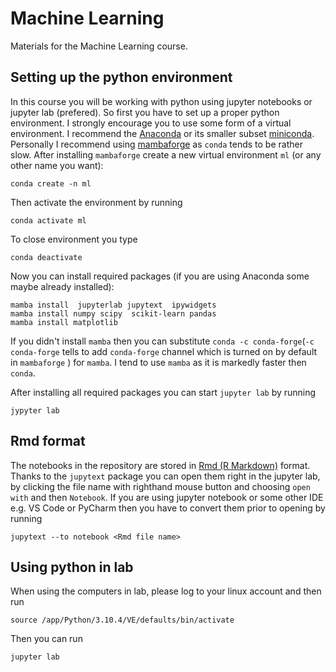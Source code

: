 # Machine Learning

Materials for the Machine Learning course.

## Setting up the python environment

In this course you will be working with python using jupyter notebooks or jupyter lab (prefered). So first you have to
set up a proper python environment. I strongly encourage you to use some form of a virtual environment. I recommend
the [Anaconda](https://docs.anaconda.com/anaconda/install/index.html) or its smaller
subset [miniconda](https://docs.conda.io/en/latest/miniconda.html). Personally I recommend using
[mambaforge](https://github.com/conda-forge/miniforge#mambaforge) as `conda` tends to be rather slow.
After installing `mambaforge` create a new virtual environment `ml` (or any other name you want):

```
conda create -n ml 
```

Then activate the environment by running

```
conda activate ml
```

To close environment you type

```
conda deactivate
```

Now you can install required packages (if you are using Anaconda some maybe already installed):

```
mamba install  jupyterlab jupytext  ipywidgets
mamba install numpy scipy  scikit-learn pandas
mamba install matplotlib
```

If you didn't install `mamba` then you can substitute `conda -c conda-forge`(`-c conda-forge` tells to add `conda-forge`
channel which is turned on by default in `mambaforge` ) for `mamba`.
I tend to use `mamba` as it is markedly faster then `conda`.

After installing all required packages you can start `jupyter lab` by running

```
jypyter lab
```

## Rmd format

The notebooks in the repository are stored in [Rmd (R Markdown)](https://rmarkdown.rstudio.com/articles_intro.html)
format. Thanks to the `jupytext` package you can open them right in the jupyter lab, by clicking the file name with
righthand mouse button and choosing `open with` and then `Notebook`. If you are using jupyter notebook or some other IDE
e.g. VS Code or PyCharm then you have to
convert them prior to opening by running

```shell
jupytext --to notebook <Rmd file name>
```

## Using python in lab

When using the computers in lab, please log to your linux account and then run

```
source /app/Python/3.10.4/VE/defaults/bin/activate
```

Then you can run

```
jupyter lab
```









